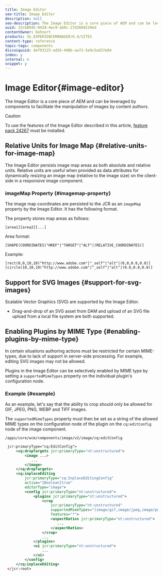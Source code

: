 ```yaml
---
title: Image Editor
seo-title: Image Editor
description: null
seo-description: The Image Editor is a core piece of AEM and can be leveraged by components to facilitate the manipulation of images by content authors.
uuid: 33cb8045-0428-4ec9-ab9c-27d3669239ed
contentOwner: bohnert
products: SG_EXPERIENCEMANAGER/6.4/SITES
content-type: reference
topic-tags: components
discoiquuid: def93125-ad26-498b-aa72-5e9c5ad37e04
index: y
internal: n
snippet: y
---
```


# Image Editor{#image-editor}

The Image Editor is a core piece of AEM and can be leveraged by components to facilitate the manipulation of images by content authors.

>[!CAUTION]
>
>To use the features of the Image Editor described in this article, [feature pack 24267](https://www.adobeaemcloud.com/content/marketplace/marketplaceProxy.html?packagePath=/content/companies/public/adobe/packages/cq640/featurepack/cq-6.4.0-featurepack-24267) must be installed.

## Relative Units for Image Map {#relative-units-for-image-map}

The Image Editor persists image map areas as both absolute and relative units. Relative units are useful when provided as data attributes for dynamically resizing an image map (relative to the image size) on the client-side in a responsive image component.

### imageMap Property {#imagemap-property}

The image map coordinates are persisted to the JCR as an `imageMap` property by the Image Editor. It has the following format.

The property stores map areas as follows:

`[area1][area2][...]`

Area format:

`[SHAPE(COORDINATES)"HREF"|"TARGET"|"ALT"|(RELATIVE_COORDINATES)]`

Example:

`[rect(0,0,10,10)"http://www.adobe.com"|"_self"|"alt"|(0,0,0.8,0.8)][circle(10,10,10)"http://www.adobe.com"|"_self"|"alt"|(0.8,0.8,0.8)]`

## Support for SVG Images {#support-for-svg-images}

Scalable Vector Graphics (SVG) are supported by the Image Editor.

* Drag-and-drop of an SVG asset from DAM and upload of an SVG file upload from a local file system are both supported.

## Enabling Plugins by MIME Type {#enabling-plugins-by-mime-type}

In certain situations authoring actions must be restricted for certain MIME-types, due to lack of support in server-side processing. For example, editing SVG images may not be allowed.

Plugins in the Image Editor can be selectively enabled by MIME type by setting a `supportedMimeTypes` property on the individual plugin's configuration node.

<!--
Comment Type: annotation
Last Modified By: pid90611
Last Modified Date: 2018-07-03T05:03:26.395-0400
Going forward would document the various plugins and their options together, but for now this should be okay.
-->

### Example {#example}

As an example, let's say that the ability to crop should only be allowed for GIF, JPEG, PNG, WEBP and TIFF images.

The `supportedMimeTypes` property must then be set as a string of the allowed MIME types on the configuration node of the plugin on the `cq:editConfig` node of the image component.

`/apps/core/wcm/components/image/v2/image/cq:editConfig`

```xml
 jcr:primaryType="cq:EditConfig">
     <cq:dropTargets jcr:primaryType="nt:unstructured">
         <image ...>
            ...
         </image>
     </cq:dropTargets>
     <cq:inplaceEditing
         jcr:primaryType="cq:InplaceEditingConfig"
         active="{Boolean}true"
         editorType="image">
         <config jcr:primaryType="nt:unstructured">
             <plugins jcr:primaryType="nt:unstructured">
                 <crop
                     jcr:primaryType="nt:unstructured"
                     supportedMimeTypes="[image/gif,image/jpeg,image/png,image/webp,image/tiff]"
                     features="*">
                     <aspectRatios jcr:primaryType="nt:unstructured">
                        ...
                     </aspectRatios>
                 </crop>
                 ...
             </plugins>
             <ui jcr:primaryType="nt:unstructured">
                 ...
             </ui>
         </config>
     </cq:inplaceEditing>
 </jcr:root>
```

